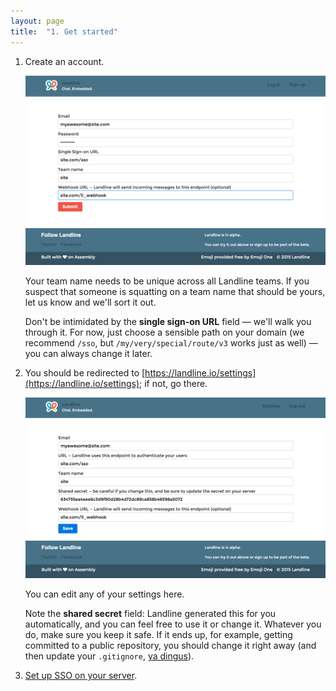```yaml
---
layout: page
title:  "1. Get started"
---
```


1. Create an account.

    ![Signup](images/signup.png)

    Your team name needs to be unique across all Landline teams. If you suspect that someone is squatting on a team name that should be yours, let us know and we'll sort it out.

    Don't be intimidated by the **single sign-on URL** field &mdash; we'll walk you through it. For now, just choose a sensible path on your domain (we recommend `/sso`, but `/my/very/special/route/v3` works just as well) &mdash; you can always change it later.

2. You should be redirected to [https://landline.io/settings](https://landline.io/settings); if not, go there.

    ![Settings](images/settings.png)

    You can edit any of your settings here.

    Note the **shared secret** field: Landline generated this for you automatically, and you can feel free to use it or change it. Whatever you do, make sure you keep it safe. If it ends up, for example, getting committed to a public repository, you should change it right away (and then update your `.gitignore`, [ya dingus](https://www.youtube.com/watch?v=9mpU1uFrvgQ&t=0m4s)).

3. [Set up SSO on your server](2-set-up-sso.html).
